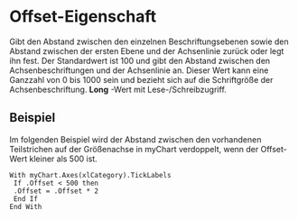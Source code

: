 
# Offset-Eigenschaft

Gibt den Abstand zwischen den einzelnen Beschriftungsebenen sowie den Abstand zwischen der ersten Ebene und der Achsenlinie zurück oder legt ihn fest. Der Standardwert ist 100 und gibt den Abstand zwischen den Achsenbeschriftungen und der Achsenlinie an. Dieser Wert kann eine Ganzzahl von 0 bis 1000 sein und bezieht sich auf die Schriftgröße der Achsenbeschriftung.  **Long** -Wert mit Lese-/Schreibzugriff.


## Beispiel

Im folgenden Beispiel wird der Abstand zwischen den vorhandenen Teilstrichen auf der Größenachse in myChart verdoppelt, wenn der Offset-Wert kleiner als 500 ist.


```
With myChart.Axes(xlCategory).TickLabels 
 If .Offset < 500 then 
 .Offset = .Offset * 2 
 End If 
End With 

```

